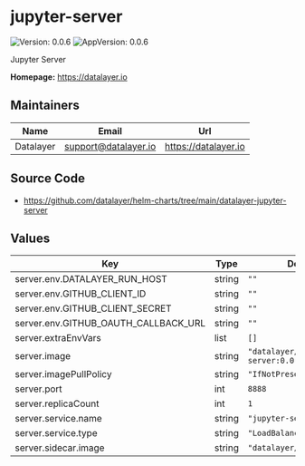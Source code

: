 # jupyter-server

![Version: 0.0.6](https://img.shields.io/badge/Version-0.0.6-informational?style=flat-square) ![AppVersion: 0.0.6](https://img.shields.io/badge/AppVersion-0.0.6-informational?style=flat-square)

Jupyter Server

**Homepage:** <https://datalayer.io>

## Maintainers

| Name | Email | Url |
| ---- | ------ | --- |
| Datalayer | <support@datalayer.io> | <https://datalayer.io> |

## Source Code

* <https://github.com/datalayer/helm-charts/tree/main/datalayer-jupyter-server>

## Values

| Key | Type | Default | Description |
|-----|------|---------|-------------|
| server.env.DATALAYER_RUN_HOST | string | `""` |  |
| server.env.GITHUB_CLIENT_ID | string | `""` |  |
| server.env.GITHUB_CLIENT_SECRET | string | `""` |  |
| server.env.GITHUB_OAUTH_CALLBACK_URL | string | `""` |  |
| server.extraEnvVars | list | `[]` |  |
| server.image | string | `"datalayer/jupyter-server:0.0.8"` |  |
| server.imagePullPolicy | string | `"IfNotPresent"` |  |
| server.port | int | `8888` |  |
| server.replicaCount | int | `1` |  |
| server.service.name | string | `"jupyter-server"` |  |
| server.service.type | string | `"LoadBalancer"` |  |
| server.sidecar.image | string | `"datalayer/whoami:0.0.6"` |  |

